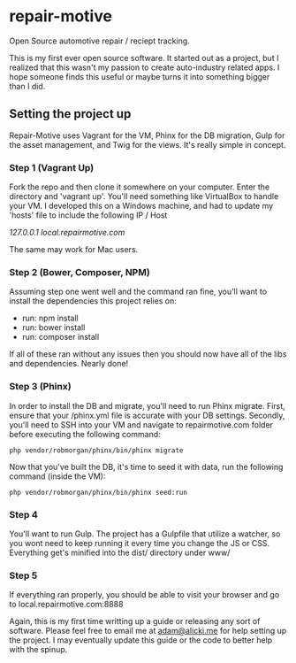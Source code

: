 # repair-motive
Open Source automotive repair / reciept tracking.

This is my first ever open source software. It started out as a project, but I realized that this wasn't my passion to create auto-industry related apps.
I hope someone finds this useful or maybe turns it into something bigger than I did.

## Setting the project up

Repair-Motive uses Vagrant for the VM, Phinx for the DB migration, Gulp for the asset management, and Twig for the views. It's really simple
in concept.

### Step 1 (Vagrant Up)
Fork the repo and then clone it somewhere on your computer. Enter the directory and 'vagrant up'. You'll need something like VirtualBox to handle
your VM. I developed this on a Windows machine, and had to update my 'hosts' file to include the following IP / Host

*127.0.0.1 local.repairmotive.com*

The same may work for Mac users. 

### Step 2 (Bower, Composer, NPM)
Assuming step one went well and the command ran fine, you'll want to install the dependencies this project relies on:
- run: npm install
- run: bower install
- run: composer install

If all of these ran without any issues then you should now have all of the libs and dependencies. Nearly done!

### Step 3 (Phinx)
In order to install the DB and migrate, you'll need to run Phinx migrate. First, ensure that your /phinx.yml file is accurate with your DB settings.
Secondly, you'll need to SSH into your VM and navigate to repairmotive.com folder before executing the following command:

```php vendor/robmorgan/phinx/bin/phinx migrate```

Now that you've built the DB, it's time to seed it with data, run the following command (inside the VM):

```php vendor/robmorgan/phinx/bin/phinx seed:run```

### Step 4
You'll want to run Gulp. The project has a Gulpfile that utilize a watcher, so you wont need to keep running it every time you change the JS
or CSS. Everything get's minified into the dist/ directory under www/

### Step 5
If everything ran properly, you should be able to visit your browser and go to local.repairmotive.com:8888

Again, this is my first time writting up a guide or releasing any sort of software. Please feel free to email me at adam@alicki.me for help
setting up the project. I may eventually update this guide or the code to better help with the spinup.
